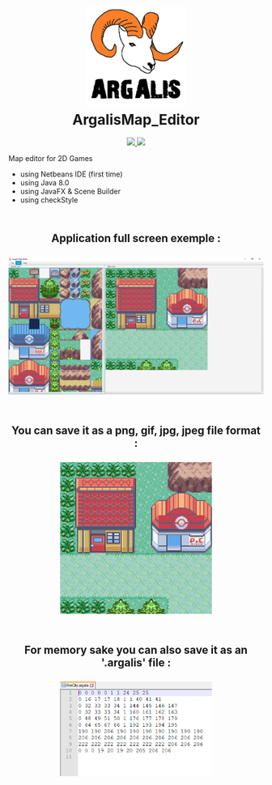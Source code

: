 <h1 align="center">
    <br>
      <a href="https://raw.githubusercontent.com/Siliver4/ArgalisMap_Editor/master/src/res/argalis_logo.png">
        <img src="src/res/argalis_logo.png" alt="ArgalisMap_Editor_logo" width="200">
      </a>
    <br>
      ArgalisMap_Editor
    <br>
</h1>

<p align="center">
  <a href="https://github.com/Siliver4/ArgalisMap_Editor/releases">
    <img src="https://img.shields.io/github/release/Siliver4/ArgalisMap_Editor.svg">
  </a>
  <a href="https://github.com/Siliver4/ArgalisMap_Editor/issues?q=is%3Aissue+is%3Aclosed">
      <img src="https://img.shields.io/github/issues-closed-raw/Siliver4/ArgalisMap_Editor.svg">
  </a>
</p>

Map editor for 2D Games
- using Netbeans IDE (first time)
- using Java 8.0
- using JavaFX & Scene Builder
- using checkStyle

<h2 align="center">
    <br>
      Application full screen exemple :
    <br>
    <br>
      <a href="https://raw.githubusercontent.com/Siliver4/ArgalisMap_Editor/master/argalis_demo/Screenshot_FullScreen.png">
        <img src="argalis_demo/Screenshot_FullScreen.png" alt="ArgalisMap_Editor_FullScreenExemple" width="747">
      </a>
    <br>
</h2>

<h2 align="center">
    <br>
      You can save it as a png, gif, jpg, jpeg file format :
    <br>
    <br>
      <a href="https://raw.githubusercontent.com/Siliver4/ArgalisMap_Editor/master/argalis_demo/FirstCity.png">
        <img src="argalis_demo/FirstCity.png" alt="ArgalisMap_Editor_PngSaveExemple" width="300px">
      </a>
    <br>
</h2>

<h2 align="center">
    <br>
      For memory sake you can also save it as an '.argalis' file :
    <br>
    <br>
      <a href="https://raw.githubusercontent.com/Siliver4/ArgalisMap_Editor/master/argalis_demo/FirstCityArgalis.png">
        <img src="argalis_demo/FirstCityArgalis.png" alt="ArgalisMap_Editor_ArgalisSaveExemple" width="300px">
      </a>
    <br>
</h2>

